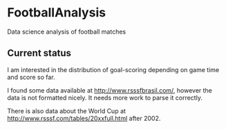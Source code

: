 # FootballAnalysis
Data science analysis of football matches

## Current status

I am interested in the distribution of goal-scoring depending on game time and score so far.

I found some data available at http://www.rsssfbrasil.com/, however the data is not formatted nicely. It needs more work to parse it correctly.

There is also data about the World Cup at http://www.rsssf.com/tables/20xxfull.html after 2002.
